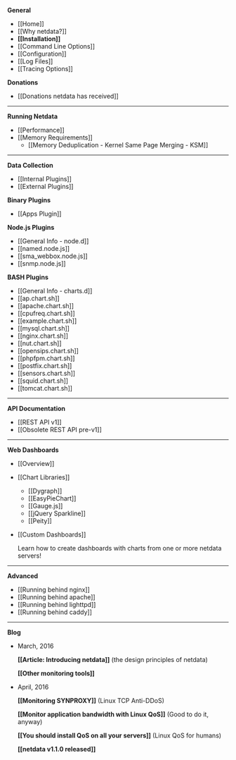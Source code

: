 **General**
* [[Home]]
* [[Why netdata?]]
* **[[Installation]]**
* [[Command Line Options]]
* [[Configuration]]
* [[Log Files]]
* [[Tracing Options]]

**Donations**
 * [[Donations netdata has received]]

---

**Running Netdata**
* [[Performance]]
* [[Memory Requirements]]
    - [[Memory Deduplication - Kernel Same Page Merging - KSM]]

---

**Data Collection**
* [[Internal Plugins]]
* [[External Plugins]]

**Binary Plugins**
* [[Apps Plugin]]

**Node.js Plugins**
* [[General Info - node.d]]
* [[named.node.js]]
* [[sma_webbox.node.js]]
* [[snmp.node.js]]

**BASH Plugins**
* [[General Info - charts.d]]
* [[ap.chart.sh]]
* [[apache.chart.sh]]
* [[cpufreq.chart.sh]]
* [[example.chart.sh]]
* [[mysql.chart.sh]]
* [[nginx.chart.sh]]
* [[nut.chart.sh]]
* [[opensips.chart.sh]]
* [[phpfpm.chart.sh]]
* [[postfix.chart.sh]]
* [[sensors.chart.sh]]
* [[squid.chart.sh]]
* [[tomcat.chart.sh]]

---

**API Documentation**
* [[REST API v1]]
* [[Obsolete REST API pre-v1]]

---

**Web Dashboards**
* [[Overview]]
* [[Chart Libraries]]
    - [[Dygraph]]
    - [[EasyPieChart]]
    - [[Gauge.js]]
    - [[jQuery Sparkline]]
    - [[Peity]]

* [[Custom Dashboards]]

  Learn how to create dashboards with charts from one or more netdata servers!

---

**Advanced**
* [[Running behind nginx]]
* [[Running behind apache]]
* [[Running behind lighttpd]]
* [[Running behind caddy]]

---

**Blog**
* March, 2016

  **[[Article: Introducing netdata]]**
  (the design principles of netdata)

  **[[Other monitoring tools]]**

* April, 2016

  **[[Monitoring SYNPROXY]]**
  (Linux TCP Anti-DDoS)

  **[[Monitor application bandwidth with Linux QoS]]**
  (Good to do it, anyway)

  **[[You should install QoS on all your servers]]**
  (Linux QoS for humans)

  **[[netdata v1.1.0 released]]**

